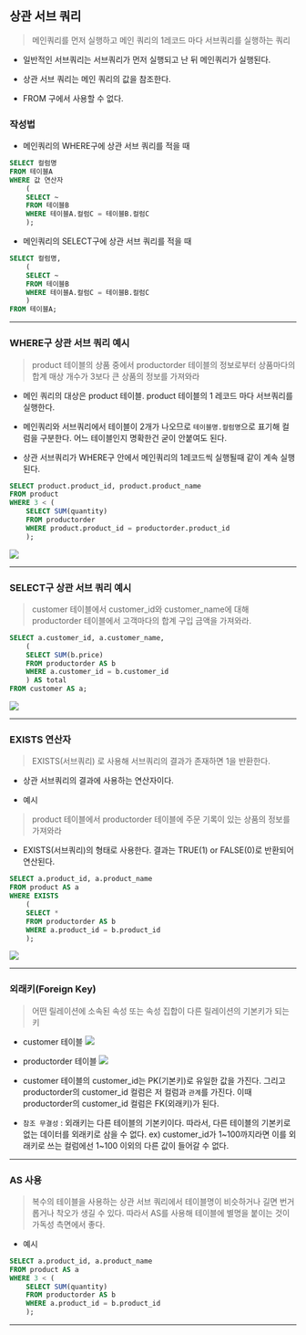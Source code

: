 ## 상관 서브 쿼리
> 메인쿼리를 먼저 실행하고 메인 쿼리의 1레코드 마다 서브쿼리를 실행하는 쿼리

* 일반적인 서브쿼리는 서브쿼리가 먼저 실행되고 난 뒤 메인쿼리가 실행된다.

* 상관 서브 쿼리는 메인 쿼리의 값을 참조한다.

* FROM 구에서 사용할 수 없다.

### 작성법
* 메인쿼리의 WHERE구에 상관 서브 쿼리를 적을 때
```sql
SELECT 컬럼명
FROM 테이블A
WHERE 값 연산자 
	(
    SELECT ~
    FROM 테이블B
    WHERE 테이블A.컬럼C = 테이블B.컬럼C
    );
```

* 메인쿼리의 SELECT구에 상관 서브 쿼리를 적을 때
```sql
SELECT 컬럼명, 
	(
    SELECT ~
    FROM 테이블B
    WHERE 테이블A.컬럼C = 테이블B.컬럼C
    )
FROM 테이블A;
```

***

### WHERE구 상관 서브 쿼리 예시
> product 테이블의 상품 중에서 productorder 테이블의 정보로부터 상품마다의 합계 매상 개수가 3보다 큰 상품의 정보를 가져와라

* 메인 쿼리의 대상은 product 테이블. product 테이블의 1 레코드 마다 서브쿼리를 실행한다.

* 메인쿼리와 서브쿼리에서 테이블이 2개가 나오므로 `테이블명.컬럼명`으로 표기해 컬럼을 구분한다. 어느 테이블인지 명확한건 굳이 안붙여도 된다.

* 상관 서브쿼리가 WHERE구 안에서 메인쿼리의 1레코드씩 실행될때 같이 계속 실행된다.
```sql
SELECT product.product_id, product.product_name
FROM product
WHERE 3 < (
	SELECT SUM(quantity)
    FROM productorder
    WHERE product.product_id = productorder.product_id
    );
```

![](https://velog.velcdn.com/images/choonbok22/post/8df12eaf-94ac-47ce-99a2-3da6c69ef6ec/image.png)

***
### SELECT구 상관 서브 쿼리 예시
> customer 테이블에서 customer_id와 customer_name에 대해 productorder 테이블에서 고객마다의 합계 구입 금액을 가져와라.

```sql
SELECT a.customer_id, a.customer_name,
	(
    SELECT SUM(b.price)
    FROM productorder AS b
    WHERE a.customer_id = b.customer_id
    ) AS total
FROM customer AS a;
```

![](https://velog.velcdn.com/images/choonbok22/post/bc2e5604-970f-40a2-be6a-0429db0e29a8/image.png)

***
### EXISTS 연산자
> EXISTS(서브쿼리) 로 사용해 서브쿼리의 결과가 존재하면 1을 반환한다.

* 상관 서브쿼리의 결과에 사용하는 연산자이다.

* 예시
> product 테이블에서 productorder 테이블에 주문 기록이 있는 상품의 정보를 가져와라

* EXISTS(서브쿼리)의 형태로 사용한다. 결과는 TRUE(1) or FALSE(0)로 반환되어 연산된다.
```sql
SELECT a.product_id, a.product_name
FROM product AS a
WHERE EXISTS
	(
    SELECT *
    FROM productorder AS b
    WHERE a.product_id = b.product_id
    );
```

![](https://velog.velcdn.com/images/choonbok22/post/05b923a9-fdf5-44b5-9a32-6e80acb3d1e1/image.png)

***

### 외래키(Foreign Key)
> 어떤 릴레이션에 소속된 속성 또는 속성 집합이 다른 릴레이션의 기본키가 되는 키

* customer 테이블
![](https://velog.velcdn.com/images/choonbok22/post/295a8c96-4863-47a9-979f-71d90b3c42a8/image.png)


* productorder 테이블
![](https://velog.velcdn.com/images/choonbok22/post/6fc03d5b-f3b4-4b07-b0ca-0fd5b4c394df/image.png)

* customer 테이블의 customer_id는 PK(기본키)로 유일한 값을 가진다. 그리고 productorder의 customer_id 컬럼은 저 컬럼과 `관계`를 가진다. 이때 productorder의 customer_id 컬럼은 FK(외래키)가 된다.

* `참조 무결성` : 외래키는 다른 테이블의 기본키이다. 따라서, 다른 테이블의 기본키로 없는 데이터를 외래키로 삼을 수 없다.
ex) customer_id가 1~100까지라면 이를 외래키로 쓰는 컬럼에선 1~100 이외의 다른 값이 들어갈 수 없다.

***

### AS 사용
> 복수의 테이블을 사용하는 상관 서브 쿼리에서 테이블명이 비슷하거나 길면 번거롭거나 착오가 생길 수 있다. 따라서 AS를 사용해 테이블에 별명을 붙이는 것이 가독성 측면에서 좋다.

* 예시
```sql
SELECT a.product_id, a.product_name
FROM product AS a
WHERE 3 < (
	SELECT SUM(quantity)
    FROM productorder AS b
    WHERE a.product_id = b.product_id
    );
```

***